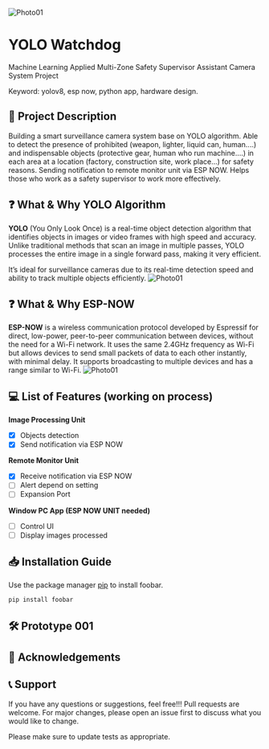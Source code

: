 ![Photo01](https://github.com/kysutrung/multi_zones_safety_assistant_camera/blob/main/mediaa/light_theme_banner.png)

# YOLO Watchdog

Machine Learning Applied Multi-Zone Safety Supervisor Assistant Camera System Project

Keyword: yolov8, esp now, python app, hardware design.

## 📑 Project Description

Building a smart surveillance camera system base on YOLO algorithm. Able to detect the presence of prohibited (weapon, lighter, liquid can, human....) and indispensable objects (protective gear, human who run machine....) in each area at a location (factory, construction site, work place...) for safety reasons. Sending notification to remote monitor unit via ESP NOW. Helps those who work as a safety supervisor to work more effectively.

## ❓ What & Why YOLO Algorithm
__YOLO__ (You Only Look Once) is a real-time object detection algorithm that identifies objects in images or video frames with high speed and accuracy. Unlike traditional methods that scan an image in multiple passes, YOLO processes the entire image in a single forward pass, making it very efficient.

It’s ideal for surveillance cameras due to its real-time detection speed and ability to track multiple objects efficiently.
![Photo01](https://github.com/kysutrung/multi_zones_safety_assistant_camera/blob/main/mediaa/light_theme_banner.png)

## ❓ What & Why ESP-NOW
__ESP-NOW__ is a wireless communication protocol developed by Espressif for direct, low-power, peer-to-peer communication between devices, without the need for a Wi-Fi network. It uses the same 2.4GHz frequency as Wi-Fi but allows devices to send small packets of data to each other instantly, with minimal delay. It supports broadcasting to multiple devices and has a range similar to Wi-Fi.
![Photo01](https://github.com/kysutrung/multi_zones_safety_assistant_camera/blob/main/mediaa/light_theme_banner.png)

## 💻 List of Features (working on process)
__Image Processing Unit__
- [x] Objects detection
- [x] Send notification via ESP NOW

__Remote Monitor Unit__
- [x] Receive notification via ESP NOW
- [ ] Alert depend on setting
- [ ] Expansion Port

__Window PC App (ESP NOW UNIT needed)__
- [ ] Control UI
- [ ] Display images processed

## 📥 Installation Guide
Use the package manager [pip](https://pip.pypa.io/en/stable/) to install foobar.

```bash
pip install foobar
```

## 🛠️ Prototype 001
## 👏 Acknowledgements
## 📞 Support
If you have any questions or suggestions, feel free!!!
Pull requests are welcome. For major changes, please open an issue first to discuss what you would like to change.

Please make sure to update tests as appropriate.
